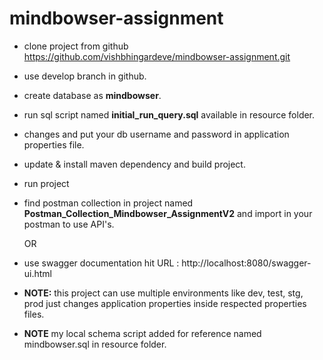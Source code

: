 # mindbowser-assignment

- clone project from github https://github.com/vishbhingardeve/mindbowser-assignment.git


- use develop branch in github.


- create database as **mindbowser**.


- run sql script named **initial_run_query.sql** available in resource folder.


- changes and put your db username and password in application properties file.


- update & install maven dependency and build project.


- run project 


- find postman collection in project named **Postman_Collection_Mindbowser_AssignmentV2** and import in your postman to use API's.


    OR


- use swagger documentation hit URL : http://localhost:8080/swagger-ui.html


- **NOTE:** this project can use multiple environments like dev, test, stg, prod just changes application properties inside respected properties files.


- **NOTE** my local schema script added for reference named mindbowser.sql in resource folder. 

